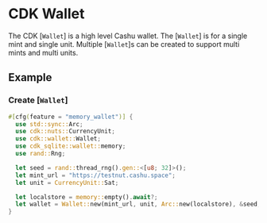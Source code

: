 # CDK Wallet

The CDK [`Wallet`] is a high level Cashu wallet. The [`Wallet`] is for a single mint and single unit. Multiple [`Wallet`]s can be created to support multi mints and multi units.


## Example

### Create [`Wallet`]
```rust
#[cfg(feature = "memory_wallet")] {
  use std::sync::Arc;
  use cdk::nuts::CurrencyUnit;
  use cdk::wallet::Wallet;
  use cdk_sqlite::wallet::memory;
  use rand::Rng;

  let seed = rand::thread_rng().gen::<[u8; 32]>();
  let mint_url = "https://testnut.cashu.space";
  let unit = CurrencyUnit::Sat;

  let localstore = memory::empty().await?;
  let wallet = Wallet::new(mint_url, unit, Arc::new(localstore), &seed, None);
}
```
